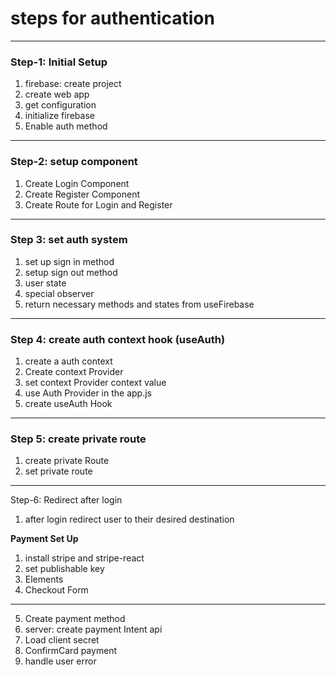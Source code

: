 # steps for authentication
----------------
 ### Step-1: Initial Setup
1. firebase: create project
2. create web app
3. get configuration
4. initialize firebase
5. Enable auth method
------------------
  ### Step-2: setup component
1. Create Login Component
2. Create Register Component
3. Create Route for Login and Register
------------------------
  ### Step 3: set auth system
1. set up sign in method
2. setup sign out method
3. user state
4. special observer
5. return necessary methods and states from useFirebase
---------------------
  ### Step 4: create auth context hook (useAuth)
1. create a auth context
2. Create context Provider
3. set context Provider context value
4. use Auth Provider in the app.js
5. create useAuth Hook
---------------------
  ### Step 5: create private route
1. create private Route
2. set private route
------------------
Step-6: Redirect after login
1. after login redirect user to their desired destination




**Payment Set Up**
1. install stripe and stripe-react
2. set publishable key
3. Elements
4. Checkout Form
---------------------
5. Create payment method
6. server: create payment Intent api
7. Load client secret
8. ConfirmCard payment
9. handle user error
